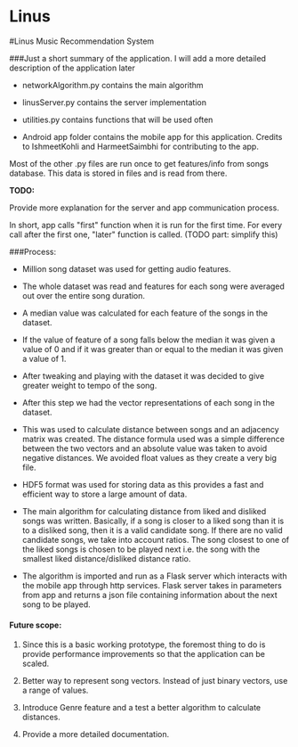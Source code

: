 # Linus
#Linus Music Recommendation System

###Just a short summary of the application. I will add a more detailed description of the application later

* networkAlgorithm.py contains the main algorithm

* linusServer.py contains the server implementation

* utilities.py contains functions that will be used often

* Android app folder contains the mobile app for this application. Credits to IshmeetKohli and HarmeetSaimbhi for contributing to the app.

Most of the other .py files are run once to get features/info from songs database. This data is stored in files and is read from there.

**TODO:**

Provide more explanation for the server and app communication process.

In short, app calls "first" function when it is run for the first time. For every call after the first one,
"later" function is called. (TODO part: simplify this)

###Process:

* Million song dataset was used for getting audio features.

* The whole dataset was read and features for each song were averaged out over the entire song duration.

* A median value was calculated for each feature of the songs in the dataset.

* If the value of feature of a song falls below the median it was given a value of 0 and if it was greater than or equal to the median it was given a value of 1.

* After tweaking and playing with the dataset it was decided to give greater weight to tempo of the song.

* After this step we had the vector representations of each song in the dataset.

* This was used to calculate distance between songs and an adjacency matrix was created. The distance formula used was a simple difference between the two vectors and an absolute value was taken to avoid negative distances. We avoided float values as they create a very big file.

* HDF5 format was used for storing data as this provides a fast and efficient way to store a large amount of data.

* The main algorithm for calculating distance from liked and disliked songs was written. Basically, if a song is closer to a liked song than it is to a disliked song, then it is a valid candidate song. If there are no valid candidate songs, we take into account ratios. The song closest to one of the liked songs is chosen to be played next i.e. the song with the smallest liked distance/disliked distance ratio.

* The algorithm is imported and run as a Flask server which interacts with the mobile app through http services. Flask server takes in parameters from app and returns a json file containing information about the next song to be played.

#### Future scope:

1. Since this is a basic working prototype, the foremost thing to do is provide performance improvements so that
   the application can be scaled.

2. Better way to represent song vectors. Instead of just binary vectors, use a range of values.

3. Introduce Genre feature and a test a better algorithm to calculate distances.

4. Provide a more detailed documentation.